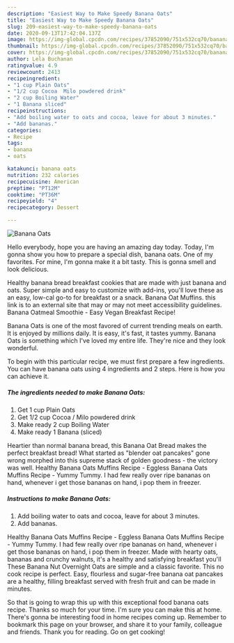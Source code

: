 ```yaml
---
description: "Easiest Way to Make Speedy Banana Oats"
title: "Easiest Way to Make Speedy Banana Oats"
slug: 209-easiest-way-to-make-speedy-banana-oats
date: 2020-09-13T17:42:04.137Z
image: https://img-global.cpcdn.com/recipes/37852090/751x532cq70/banana-oats-recipe-main-photo.jpg
thumbnail: https://img-global.cpcdn.com/recipes/37852090/751x532cq70/banana-oats-recipe-main-photo.jpg
cover: https://img-global.cpcdn.com/recipes/37852090/751x532cq70/banana-oats-recipe-main-photo.jpg
author: Lela Buchanan
ratingvalue: 4.9
reviewcount: 2413
recipeingredient:
- "1 cup Plain Oats"
- "1/2 cup Cocoa  Milo powdered drink"
- "2 cup Boiling Water"
- "1 Banana sliced"
recipeinstructions:
- "Add boiling water to oats and cocoa, leave for about 3 minutes."
- "Add bananas."
categories:
- Recipe
tags:
- banana
- oats

katakunci: banana oats 
nutrition: 232 calories
recipecuisine: American
preptime: "PT12M"
cooktime: "PT36M"
recipeyield: "4"
recipecategory: Dessert

---
```



![Banana Oats](https://img-global.cpcdn.com/recipes/37852090/751x532cq70/banana-oats-recipe-main-photo.jpg)

Hello everybody, hope you are having an amazing day today. Today, I'm gonna show you how to prepare a special dish, banana oats. One of my favorites. For mine, I'm gonna make it a bit tasty. This is gonna smell and look delicious.

Healthy banana bread breakfast cookies that are made with just banana and oats. Super simple and easy to customize with add-ins, you&#39;ll love these as an easy, low-cal go-to for breakfast or a snack. Banana Oat Muffins. this link is to an external site that may or may not meet accessibility guidelines. Banana Oatmeal Smoothie - Easy Vegan Breakfast Recipe!

Banana Oats is one of the most favored of current trending meals on earth. It is enjoyed by millions daily. It is easy, it's fast, it tastes yummy. Banana Oats is something which I've loved my entire life. They're nice and they look wonderful.


To begin with this particular recipe, we must first prepare a few ingredients. You can have banana oats using 4 ingredients and 2 steps. Here is how you can achieve it.

<!--inarticleads1-->

##### The ingredients needed to make Banana Oats:

1. Get 1 cup Plain Oats
1. Get 1/2 cup Cocoa / Milo powdered drink
1. Make ready 2 cup Boiling Water
1. Make ready 1 Banana (sliced)


Heartier than normal banana bread, this Banana Oat Bread makes the perfect breakfast bread! What started as &#34;blender oat pancakes&#34; gone wrong morphed into this supreme stack of golden goodness - the victory was well. Healthy Banana Oats Muffins Recipe - Eggless Banana Oats Muffins Recipe - Yummy Tummy. I had few really over ripe bananas on hand, whenever i get those bananas on hand, i pop them in freezer. 

<!--inarticleads2-->

##### Instructions to make Banana Oats:

1. Add boiling water to oats and cocoa, leave for about 3 minutes.
1. Add bananas.


Healthy Banana Oats Muffins Recipe - Eggless Banana Oats Muffins Recipe - Yummy Tummy. I had few really over ripe bananas on hand, whenever i get those bananas on hand, i pop them in freezer. Made with hearty oats, bananas and crunchy walnuts, it&#39;s a healthy and satisfying breakfast you&#39;ll These Banana Nut Overnight Oats are simple and a classic favorite. This no cook recipe is perfect. Easy, flourless and sugar-free banana oat pancakes are a healthy, filling breakfast served with fresh fruit and can be made in minutes. 

So that is going to wrap this up with this exceptional food banana oats recipe. Thanks so much for your time. I'm sure you can make this at home. There's gonna be interesting food in home recipes coming up. Remember to bookmark this page on your browser, and share it to your family, colleague and friends. Thank you for reading. Go on get cooking!
